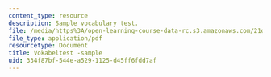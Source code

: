 ```yaml
---
content_type: resource
description: Sample vocabulary test.
file: /media/https%3A/open-learning-course-data-rc.s3.amazonaws.com/21g-404-german-iv-spring-2005/334f87bf544ea5291125d45ff6fdd7af_MIT21G_404S05_vokabeltstsa.pdf
file_type: application/pdf
resourcetype: Document
title: Vokabeltest -sample
uid: 334f87bf-544e-a529-1125-d45ff6fdd7af
---
```


